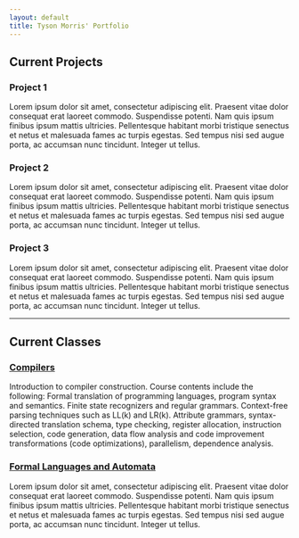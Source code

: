 ```yaml
---
layout: default
title: Tyson Morris' Portfolio
---
```


## Current Projects

### Project 1

Lorem ipsum dolor sit amet, consectetur adipiscing elit. Praesent vitae dolor consequat erat laoreet commodo. Suspendisse potenti. Nam quis ipsum finibus ipsum mattis ultricies. Pellentesque habitant morbi tristique senectus et netus et malesuada fames ac turpis egestas. Sed tempus nisi sed augue porta, ac accumsan nunc tincidunt. Integer ut tellus.

### Project 2
Lorem ipsum dolor sit amet, consectetur adipiscing elit. Praesent vitae dolor consequat erat laoreet commodo. Suspendisse potenti. Nam quis ipsum finibus ipsum mattis ultricies. Pellentesque habitant morbi tristique senectus et netus et malesuada fames ac turpis egestas. Sed tempus nisi sed augue porta, ac accumsan nunc tincidunt. Integer ut tellus.

### Project 3
Lorem ipsum dolor sit amet, consectetur adipiscing elit. Praesent vitae dolor consequat erat laoreet commodo. Suspendisse potenti. Nam quis ipsum finibus ipsum mattis ultricies. Pellentesque habitant morbi tristique senectus et netus et malesuada fames ac turpis egestas. Sed tempus nisi sed augue porta, ac accumsan nunc tincidunt. Integer ut tellus.
<hr>

## Current Classes

### <a href="/Classes/Compilers">Compilers</a>
Introduction to compiler construction. Course contents include the following: Formal 
translation of programming languages, program syntax and semantics. Finite state 
recognizers and regular grammars. Context-free parsing techniques such as LL(k) and LR(k).
Attribute grammars, syntax-directed translation schema, type checking, register allocation,
instruction selection, code generation, data flow analysis and code improvement
transformations (code optimizations), parallelism, dependence analysis.

### <a href="/Classes/FormalLanguages">Formal Languages and Automata</a>
Lorem ipsum dolor sit amet, consectetur adipiscing elit. Praesent vitae dolor consequat erat laoreet commodo. Suspendisse potenti. Nam quis ipsum finibus ipsum mattis ultricies. Pellentesque habitant morbi tristique senectus et netus et malesuada fames ac turpis egestas. Sed tempus nisi sed augue porta, ac accumsan nunc tincidunt. Integer ut tellus.